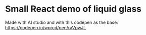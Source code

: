 # Small React demo of liquid glass

Made with AI studio and with this codepen as the base: https://codepen.io/wprod/pen/raVpwJL
